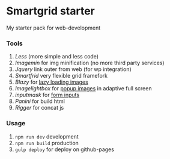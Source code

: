 # Smartgrid starter

My starter pack for web-development

### Tools

1. *Less* (more simple and less code)
2. *Imagemin* for img minification (no more third party services)
3. *Jquery* link outer from web (for wp integration) 
4. *Smartfrid* very flexible grid framefork
5. *Blazy* for [lazy loading images](http://dinbror.dk/blazy/examples/?ref=github )
6. *Imagelightbox* for [popup images](https://github.com/marekdedic/imagelightbox) in adaptive full screen 
7. *inputmask* for [form inputs](https://github.com/RobinHerbots/Inputmask)
8. *Panini* for build html
9. *Rigger* for concat js

### Usage

1. ```npm run dev``` development
2. ```npm run build``` production
3. ```gulp deploy``` for deploy on github-pages

